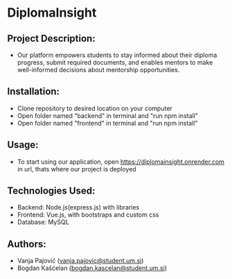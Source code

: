 # DiplomaInsight

## Project Description: 
* Our platform empowers students to stay informed about their diploma progress, submit required documents, and enables mentors to make well-informed decisions about mentorship opportunities.

## Installation: 
* Clone repository to desired location on your computer
* Open folder named "backend" in terminal and "run npm install"
* Open folder named "frontend" in terminal and "run npm install"


## Usage:
* To start using our application, open https://diplomainsight.onrender.com in url, thats where our project is deployed


## Technologies Used: 
* Backend: Node.js(express.js) with libraries
* Frontend: Vue.js, with bootstraps and custom css
* Database: MySQL


## Authors: 
* Vanja Pajović (vanja.pajovic@student.um.si)
* Bogdan Kašćelan (bogdan.kascelan@student.um.si)
